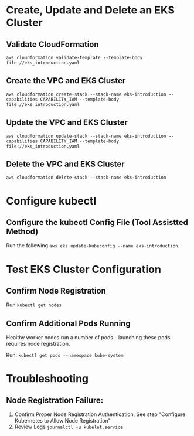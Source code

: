 # Create, Update and Delete an EKS Cluster

## Validate CloudFormation

`aws cloudformation validate-template --template-body file://eks_introduction.yaml`

## Create the VPC and EKS Cluster

`aws cloudformation create-stack --stack-name eks-introduction --capabilities CAPABILITY_IAM --template-body file://eks_introduction.yaml`

## Update the VPC and EKS Cluster

`aws cloudformation update-stack --stack-name eks-introduction --capabilities CAPABILITY_IAM --template-body file://eks_introduction.yaml`

## Delete the VPC and EKS Cluster

`aws cloudformation delete-stack --stack-name eks-introduction`

# Configure kubectl

## Configure the kubectl Config File (Tool Assistted Method)

Run the following `aws eks update-kubeconfig --name eks-introduction`.

# Test EKS Cluster Configuration

## Confirm Node Registration

Run `kubectl get nodes`

## Confirm Additional Pods Running

Healthy worker nodes run a number of pods - launching these pods requires node registration.

Run: `kubectl get pods --namespace kube-system`

# Troubleshooting

## Node Registration Failure:

1. Confirm Proper Node Registration Authentication. See step "Configure Kubernetes to Allow Node Registration"
2. Review Logs `journalctl -u kubelet.service`
